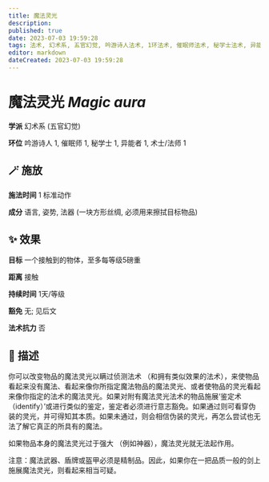 ```yaml
---
title: 魔法灵光
description: 
published: true
date: 2023-07-03 19:59:28
tags: 法术, 幻术系, 五官幻觉, 吟游诗人法术, 1环法术, 催眠师法术, 秘学士法术, 异能者法术, 术士/法师法术
editor: markdown
dateCreated: 2023-07-03 19:59:28
---
```


# **魔法灵光** *Magic aura*

**学派** 幻术系 (五官幻觉) 

**环位** 吟游诗人 1, 催眠师 1, 秘学士 1, 异能者 1, 术士/法师 1

## 🪄 施放

**施法时间** 1 标准动作

**成分** 语言, 姿势, 法器 (一块方形丝绸, 必须用来擦拭目标物品)

## ✨ 效果 

**目标** 一个接触到的物体，至多每等级5磅重 

**距离** 接触  

**持续时间** 1天/等级 

**豁免** 无; 见后文

**法术抗力** 否

## 📖 描述

你可以改变物品的魔法灵光以瞒过侦测法术 （和拥有类似效果的法术），来使物品看起来没有魔法、看起来像你所指定魔法物品的魔法灵光、或者使物品的灵光看起来像你指定的法术的魔法灵光。如果对附有魔法灵光法术的物品施展‘鉴定术 （identify）’或进行类似的鉴定，鉴定者必须进行意志豁免。如果通过则可看穿伪装的灵光，并可得知其本质。如果未通过，则会相信伪装的灵光，再怎么尝试也无法了解它真正的所具有的魔法。

如果物品本身的魔法灵光过于强大 （例如神器），魔法灵光就无法起作用。

注意：魔法武器、盾牌或盔甲必须是精制品。因此，如果你在一把品质一般的剑上施展魔法灵光，则看起来相当可疑。
    